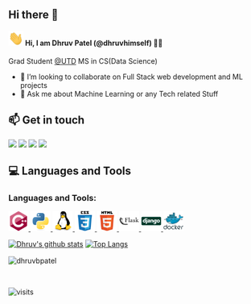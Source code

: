 
## Hi there 👋
#### <img src="https://raw.githubusercontent.com/ABSphreak/ABSphreak/master/gifs/Hi.gif" width="30px"> Hi, I am Dhruv Patel (@dhruvhimself) 👨‍💻

Grad Student [@UTD](https://www.utdallas.edu/) MS in CS(Data Science)




<!--
**dhruvbpatel/dhruvbpatel** is a ✨ _special_ ✨ repository because its `README.md` (this file) appears on your GitHub profile.

Here are some ideas to get you started:
-->
<!-- - 🔭 I’m currently working on DTH Customer Churn Analysis -->
<!-- - 🌱 I’m currently learning NLP (NLP specialization on coursera) -->
- 👯 I’m looking to collaborate on Full Stack web development and ML projects
- 💬 Ask me about Machine Learning or any Tech related Stuff

<!-- - 😄 Pronouns: He/His -->
<!-- - ⚡ Fun fact:  !!! 😜 -->

## 📫 Get in touch


<!-- - 📫 How to reach me: [Twitter - @dhruvhimself](https://twitter.com/dhruvhimself) , [LinkedIn - Dhruv Patel](https://www.linkedin.com/in/dhruv-patel-1057/) -->


[<img src="https://img.shields.io/badge/twitter-%231DA1F2.svg?&style=for-the-badge&logo=twitter&logoColor=white" />](https://twitter.com/dhruvhimself) [<img src="https://img.shields.io/badge/medium-%2312100E.svg?&style=for-the-badge&logo=medium&logoColor=white" />](https://medium.com/@dhruvhimself)  [<img src="https://img.shields.io/badge/linkedin-%230077B5.svg?&style=for-the-badge&logo=linkedin&logoColor=white" />](https://www.linkedin.com/in/dhruv-patel-1057/) [<img src = "https://img.shields.io/badge/instagram-%23E4405F.svg?&style=for-the-badge&logo=instagram&logoColor=white">](https://www.instagram.com/dhruvhimself/) 


<!--
- LinkedIn - [Dhruv Patel](https://www.linkedin.com/in/dhruv-patel-1057/)
- Twitter - [@dhruvhimself](https://twitter.com/dhruvhimself)


-->
## 💻 Languages and Tools
<h3 align="left">Languages and Tools: <br></h3>
<a href = "https://en.cppreference.com/w/"  target="_blank"> <img src="https://raw.githubusercontent.com/devicons/devicon/master/icons/cplusplus/cplusplus-original.svg" alt="cplusplus" width="40" height="40"/> </a> <a href="https://www.python.org/" target="_blank">
 <img src="https://raw.githubusercontent.com/devicons/devicon/master/icons/python/python-original.svg" alt="python" width="40" height="40"/> </a>
 <a href = "https://www.linux.org/"  target="_blank">  <img src="https://raw.githubusercontent.com/devicons/devicon/master/icons/linux/linux-original.svg" alt="linux" width="40" height="40"/> </a> <a href="https://www.w3schools.com/css/" target="_blank">   
<img src="https://raw.githubusercontent.com/devicons/devicon/master/icons/css3/css3-original-wordmark.svg" alt="css3" width="40" height="40"/> </a> <a href="https://www.w3schools.com/html/" target="_blank">  <img src="https://raw.githubusercontent.com/devicons/devicon/master/icons/html5/html5-original-wordmark.svg" alt="html5" width="40" height="40"/> </a> 
  <a href="https://flask.palletsprojects.com/en/1.1.x/" target="_blank">
 <img src="https://raw.githubusercontent.com/devicons/devicon/master/icons/flask/flask-original-wordmark.svg" alt="html5" width="40" height="40"/> </a> <a href="https://www.djangoproject.com/" target="_blank">
  <img src="https://raw.githubusercontent.com/devicons/devicon/master/icons/django/django-original.svg" alt="html5" width="40" height="40"/> </a> <a href="https://docs.docker.com/" target="_blank"> 
<img src="https://raw.githubusercontent.com/devicons/devicon/master/icons/docker/docker-original-wordmark.svg" alt="html5" width="40" height="40"/> </a> 


<br>

[![Dhruv's github stats](https://github-readme-stats.vercel.app/api?username=dhruvbpatel)](https://github.com/dhruvbpatel)
[![Top Langs](https://github-readme-stats.vercel.app/api/top-langs/?username=dhruvbpatel)](https://github.com/dhruvbpatel)
   <p><img align="center" src="https://github-readme-streak-stats.herokuapp.com/?user=dhruvbpatel&" alt="dhruvbpatel" /></p>
   <br>

![visits](https://visitor-badge.laobi.icu/badge?page_id=dhruvhimself.visitor-badge)

